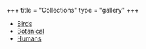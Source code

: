 +++
title = "Collections"
type = "gallery"
+++

- [Birds](/collections/birds/)
- [Botanical](/collections/botanical/)
- [Humans](/collections/humans/)
